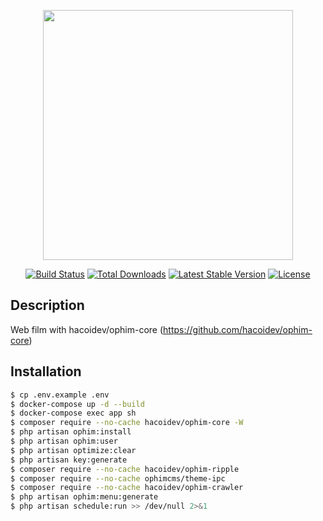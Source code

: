 <p align="center"><a href="https://laravel.com" target="_blank"><img src="https://raw.githubusercontent.com/laravel/art/master/logo-lockup/5%20SVG/2%20CMYK/1%20Full%20Color/laravel-logolockup-cmyk-red.svg" width="400"></a></p>

<p align="center">
<a href="https://travis-ci.org/laravel/framework"><img src="https://travis-ci.org/laravel/framework.svg" alt="Build Status"></a>
<a href="https://packagist.org/packages/laravel/framework"><img src="https://img.shields.io/packagist/dt/laravel/framework" alt="Total Downloads"></a>
<a href="https://packagist.org/packages/laravel/framework"><img src="https://img.shields.io/packagist/v/laravel/framework" alt="Latest Stable Version"></a>
<a href="https://packagist.org/packages/laravel/framework"><img src="https://img.shields.io/packagist/l/laravel/framework" alt="License"></a>
</p>

## Description

Web film with hacoidev/ophim-core (https://github.com/hacoidev/ophim-core)

## Installation

```bash
$ cp .env.example .env
$ docker-compose up -d --build
$ docker-compose exec app sh
$ composer require --no-cache hacoidev/ophim-core -W
$ php artisan ophim:install
$ php artisan ophim:user
$ php artisan optimize:clear
$ php artisan key:generate
$ composer require --no-cache hacoidev/ophim-ripple
$ composer require --no-cache ophimcms/theme-ipc
$ composer require --no-cache hacoidev/ophim-crawler
$ php artisan ophim:menu:generate
$ php artisan schedule:run >> /dev/null 2>&1
```


